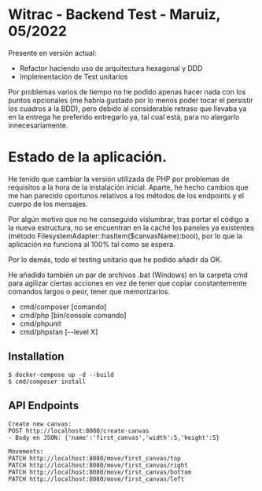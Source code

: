 # Witrac - Backend Test - Maruiz, 05/2022

Presente en versión actual:

- Refactor haciendo uso de arquitectura hexagonal y DDD
- Implementación de Test unitarios

Por problemas varios de tiempo no he podido apenas hacer nada con los puntos opcionales (me habría gustado por lo
menos poder tocar el persistir los cuadros a la BDD), pero debido al considerable retraso que llevaba ya en la entrega
he preferido entregarlo ya, tal cual está, para no alargarlo innecesariamente.


# Estado de la aplicación.

He tenido que cambiar la versión utilizada de PHP por problemas de requisitos a la hora de la instalación inicial.
Aparte, he hecho cambios que me han parecido oportunos relativos a los métodos de los endpoints y el cuerpo
de los mensajes.

Por algún motivo que no he conseguido vislumbrar, tras portar el código a la nueva estructura, no se encuentran en
la caché los paneles ya existentes (método FilesystemAdapter::hasItem($canvasName):bool), por lo que la aplicación
no funciona al 100% tal como se espera.

Por lo demás, todo el testing unitario que he podido añadir da OK.

He añadido también un par de archivos .bat (Windows) en la carpeta cmd para agilizar ciertas acciones en vez
de tener que copiar constantemente comandos largos o peor, tener que memorizarlos.

- cmd/composer [comando]
- cmd/php [bin/console comando]
- cmd/phpunit
- cmd/phpstan [--level X]


## Installation
````shell
$ docker-compose up -d --build
$ cmd/composer install
````

## API Endpoints
````text
Create new canvas:
POST http://localhost:8080/create-canvas
- Body en JSON: {'name':'first_canvas','width':5,'height':5}

Movements:
PATCH http://localhost:8080/move/first_canvas/top
PATCH http://localhost:8080/move/first_canvas/right
PATCH http://localhost:8080/move/first_canvas/bottom
PATCH http://localhost:8080/move/first_canvas/left
````
